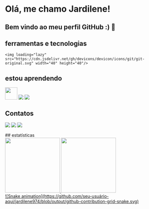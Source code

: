 # Olá, me chamo Jardilene!
## Bem vindo ao meu perfil GitHub :) 👋

<!--
*Jardilene974/jardilene974* is a ✨ special ✨ repository because its README.md (this file) appears on your GitHub profile.

Here are some ideas to get you started:

- 🔭Atualmente sou jovem aprendiz
- 🌱 Atualmente estou aprendendo um pouco de programação
- 👯 estou procurando ajudar naquilo que me pedirem ajudar e que eu consiga ajudar.
- 🤔estou procurando ajuda com mais detalhes a respeito de programação.
- 💬 pergunte-me sobre tudo.
- 📫 como entrar em contato comigo: Instagram:_jardyh; linkedin: www.linkedin.com/in/jardilene-oliveira-b599b2298
- 😄 Pronomes: ela/dela
- ⚡ curiosidade: faço 3 cursos diferentes, que um não tem nada haver com outro 🙆sou⚖ 
-->
## ferramentas e tecnologias
    <img loading="lazy" src="https://cdn.jsdelivr.net/gh/devicons/devicon/icons/git/git-original.svg" width="40" height="40"/>
## estou aprendendo
<img loading="lazy" src="https://cdn.jsdelivr.net/gh/devicons/devicon/icons/git/git-original.svg" width="40" height="40"/>
            <img src="https://cdn.jsdelivr.net/gh/devicons/devicon@latest/icons/javascript/javascript-original.svg" />
            <img src="https://cdn.jsdelivr.net/gh/devicons/devicon@latest/icons/github/github-original.svg" />

## Contatos
<a href="https://instagram.com/ _jardyh" target="_blank"><img loading="lazy" src="https://img.shields.io/badge/-Instagram-%23E4405F?style=for-the-badge&logo=instagram&logoColor=white" target="_blank"></a>
<a href = "jardilene974@gmail.com"><img loading="lazy" src="https://img.shields.io/badge/Gmail-D14836?style=for-the-badge&logo=gmail&logoColor=white" target="_blank"></a>
<a href="https:/www.linkedin.com/in/jardilene-oliveira-b599b2298" target="_blank"><img loading="lazy" src="https://img.shields.io/badge/-LinkedIn-%230077B5?style=for-the-badge&logo=linkedin&logoColor=white" target="_blank"></a>   
</div>
## estatísticas
<div>
<a href="https://github.com/jardilene974">
<img loading="lazy" height="180em" src="https://github-readme-stats.vercel.app/api/top-langs/?username=jardilene974&layout=compact&langs_count=7&theme=dracula"/>
<img loading="lazy" height="180em" src="https://github-readme-stats.vercel.app/api?username=jardilene974&show_icons=true&theme=dracula&include_all_commits=true&count_private=true"/>
</div>
![Snake animation](https://github.com/seu-usuário-aqui/jardilene974/blob/output/github-contribution-grid-snake.svg)

